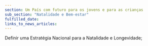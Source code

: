 ```yaml
---
section: Um País com futuro para os jovens e para as crianças
sub_section: "Natalidade e Bem-estar"
fulfilled_date:
links_to_news_articles:
---
```


Definir uma Estratégia Nacional para a Natalidade e Longevidade;